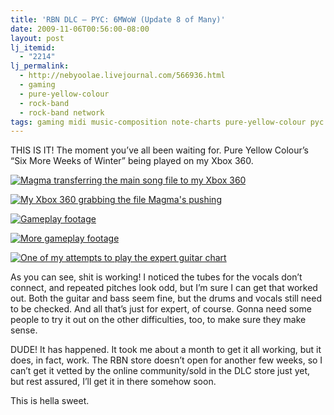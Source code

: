 ```yaml
---
title: 'RBN DLC – PYC: 6MWoW (Update 8 of Many)'
date: 2009-11-06T00:56:00-08:00
layout: post
lj_itemid:
  - "2214"
lj_permalink:
  - http://nebyoolae.livejournal.com/566936.html
  - gaming
  - pure-yellow-colour
  - rock-band
  - rock-band network
tags: gaming midi music-composition note-charts pure-yellow-colour pyc rb rbn reaper rock-band rock-band network smwow
---
```

THIS IS IT! The moment you&#8217;ve all been waiting for. Pure Yellow Colour&#8217;s &#8220;Six More Weeks of Winter&#8221; being played on my Xbox 360.

<!--more-->

[![Magma transferring the main song file to my Xbox 360](http://pureyellow.net/img/rbdlc/magmatransfer_small.jpg "Magma transferring the main song file to my Xbox 360")](http://pureyellow.net/img/rbdlc/magmatransfer.jpg)

[![My Xbox 360 grabbing the file Magma's pushing](http://pureyellow.net/img/rbdlc/audition360_small.jpg "My Xbox 360 grabbing the file Magma's pushing")](http://pureyellow.net/img/rbdlc/audition360.jpg)

[![Gameplay footage](http://pureyellow.net/img/rbdlc/gameplay1_small.jpg "Gameplay footage")](http://pureyellow.net/img/rbdlc/gameplay1.jpg)

[![More gameplay footage](http://pureyellow.net/img/rbdlc/gameplay2_small.jpg "More gameplay footage")](http://pureyellow.net/img/rbdlc/gameplay2.jpg)

[![One of my attempts to play the expert guitar chart](http://pureyellow.net/img/rbdlc/finalscore_small.jpg "One of my attempts to play the expert guitar chart")](http://pureyellow.net/img/rbdlc/finalscore.jpg)

As you can see, shit is working! I noticed the tubes for the vocals don&#8217;t connect, and repeated pitches look odd, but I&#8217;m sure I can get that worked out. Both the guitar and bass seem fine, but the drums and vocals still need to be checked. And all that&#8217;s just for expert, of course. Gonna need some people to try it out on the other difficulties, too, to make sure they make sense.

DUDE! It has happened. It took me about a month to get it all working, but it does, in fact, work. The RBN store doesn&#8217;t open for another few weeks, so I can&#8217;t get it vetted by the online community/sold in the DLC store just yet, but rest assured, I&#8217;ll get it in there somehow soon.

This is hella sweet.

